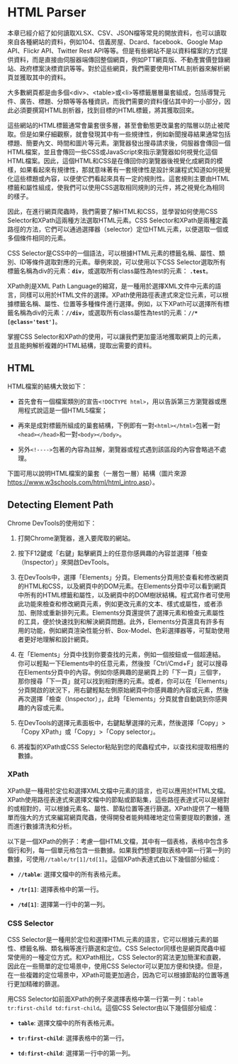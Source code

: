 # HTML Parser

本章已經介紹了如何讀取XLSX、CSV、JSON檔等常見的開放資料，也可以讀取來自各種網站的資料，例如104、信義房屋、Dcard、facebook、Google Map API、Flickr API、Twitter Rest API等等。但是有些網站不是以資料檔案的方式提供資料，而是直接由伺服器端傳回整個網頁，例如PTT網頁版、不動產實價登錄網站、政府標案決標資訊等等。對於這些網頁，我們需要使用HTML剖析器來解析網頁並獲取其中的資料。

大多數網頁都是由多個\<div\>、\<table\>或\<li\>等標籤層層巢套組成，包括導覽元件、廣告、標題、分類等等各種資訊，而我們需要的資料僅佔其中的一小部分，因此必須要撰寫HTML剖析器，找到目標的HTML標籤，將其獲取回來。

這些網站的HTML標籤通常會巢套很多層，甚至會動態更改巢套的階層以防止被爬取。但是如果仔細觀察，就會發現其中有一些規律性，例如新聞搜尋結果通常包括標題、簡要內文、時間和圖片等元素。瀏覽器發出搜尋請求後，伺服器會傳回一個HTML檔案，並且會傳回一些CSS或JavaScript來指示瀏覽器如何視覺化這個HTML檔案。因此，這個HTML和CSS是在傳回你的瀏覽器後視覺化成網頁的模樣，如果看起來有規律性，那就意味著有一套規律性是設計來讓程式知道如何視覺化這些標題或內容，以便使它們看起來具有一定的規則性。這套規則主要由HTML標籤和屬性組成，使我們可以使用CSS選取相同規則的元件，將之視覺化為相同的樣子。

因此，在進行網頁爬蟲時，我們需要了解HTML和CSS，並學習如何使用CSS Selector和XPath這兩種方法選取HTML元素。CSS Selector和XPath是兩種定義路徑的方法，它們可以通過選擇器（selector）定位HTML元素，以便選取一個或多個條件相同的元素。

CSS Selector是CSS中的一個語法，可以根據HTML元素的標籤名稱、屬性、類別、ID等條件選取對應的元素。舉例來說，可以使用以下CSS Selector選取所有標籤名稱為div的元素：**`div`**，或選取所有class屬性為test的元素： **`.test`**。

XPath則是XML Path Language的縮寫，是一種用於選擇XML文件中元素的語言，同樣可以用於HTML文件的選擇。XPath使用路徑表達式來定位元素，可以根據標籤名稱、屬性、位置等多種條件進行選擇。例如，以下XPath可以選擇所有標籤名稱為div的元素：**`//div`**，或選取所有class屬性為test的元素：**`//*[@class='test']`**。

掌握CSS Selector和XPath的使用，可以讓我們更加靈活地獲取網頁上的元素，並且能夠解析複雜的HTML結構，提取出需要的資料。

## HTML

HTML檔案的結構大致如下：

-   首先會有一個檔案類別的宣告`<!DOCTYPE html>`，用以告訴第三方瀏覽器或應用程式說這是一個HTML5檔案；

-   再來是成對標籤所組成的巢套結構，下例即有一對`<html></html>`包著一對`<head></head>`和一對`<body></body>`。

-   另外`<!---->`包著的內容為註解，瀏覽器或程式遇到該區段的內容會略過不處理。

下圖可用以說明HTML檔案的巢套（一層包一層）結構（圖片來源<https://www.w3schools.com/html/html_intro.asp>）。

## Detecting Element Path

Chrome DevTools的使用如下：

1.  打開Chrome瀏覽器，進入要爬取的網站。

2.  按下F12鍵或「右鍵」點擊網頁上的任意你感興趣的內容並選擇「檢查（Inspector）」來開啟DevTools。

3.  在DevTools中，選擇「Elements」分頁。Elements分頁用於查看和修改網頁的HTML和CSS，以及網頁中的DOM元素。在Elements分頁中可以看到網頁中所有的HTML標籤和屬性，以及網頁中的DOM樹狀結構。程式寫作者可使用此功能來檢查和修改網頁元素，例如更改元素的文本、樣式或屬性，或者添加、刪除或重新排列元素。Elements分頁還提供了選擇元素和檢查元素屬性的工具，便於快速找到和解決網頁問題。此外，Elements分頁還具有許多有用的功能，例如網頁渲染性能分析、Box-Model、色彩選擇器等，可幫助使用者更好地理解和設計網頁。

4.  在「Elements」分頁中找到你要查找的元素，例如一個按鈕或一個超連結。你可以輕點一下Elements中的任意元素，然後按「Ctrl/Cmd+F」就可以搜尋在Elements分頁中的內容。例如你感興趣的是網頁上的「下一頁」三個字，那你搜尋「下一頁」就可以找到相對應的元素。或者，你可以在「Elements」分頁開啟的狀況下，用右鍵輕點左側原始網頁中你感興趣的內容或元素，然後再次選擇「檢查（Inspector）」，此時「Elements」分頁就會自動跳到你感興趣的內容或元素。

5.  在DevTools的選擇元素面板中，右鍵點擊選擇的元素，然後選擇「Copy」\>「Copy XPath」或「Copy」\>「Copy selector」。

6.  將複製的XPath或CSS Selector粘貼到您的爬蟲程式中，以查找和提取相應的數據。

### XPath

XPath是一種用於定位和選擇XML文檔中元素的語言，也可以應用於HTML文檔。XPath使用路徑表達式來選擇文檔中的節點或節點集，這些路徑表達式可以是絕對的或相對的，可以根據元素名、屬性、節點位置等進行篩選。XPath提供了一種簡單而強大的方式來編寫網頁爬蟲，使得開發者能夠精確地定位需要提取的數據，進而進行數據清洗和分析。

以下是一個XPath的例子：考慮一個HTML文檔，其中有一個表格，表格中包含多個行和列，每一個單元格包含一些數據。如果我們想要提取表格中第一行第一列的數據，可使用`//table/tr[1]/td[1]`。這個XPath表達式由以下幾個部分組成：

-   **`//table`**: 選擇文檔中的所有表格元素。

-   **`/tr[1]`**: 選擇表格中的第一行。

-   **`/td[1]`**: 選擇第一行中的第一列。

### CSS Selector

CSS Selector是一種用於定位和選擇HTML元素的語言，它可以根據元素的屬性、標籤名稱、類名稱等進行篩選和定位。CSS Selector同樣也是網頁爬蟲中經常使用的一種定位方式。和XPath相比，CSS Selector的寫法更加簡潔和直觀，因此在一些簡單的定位場景中，使用CSS Selector可以更加方便和快捷。但是，在一些複雜的定位場景中，XPath可能更加適合，因為它可以根據節點的位置等進行更加精確的篩選。

用CSS Selector如前面XPath的例子來選擇表格中第一行第一列：`table tr:first-child td:first-child`。這個CSS Selector由以下幾個部分組成：

-   **`table`**: 選擇文檔中的所有表格元素。

-   **`tr:first-child`**: 選擇表格中的第一行。

-   **`td:first-child`**: 選擇第一行中的第一列。
